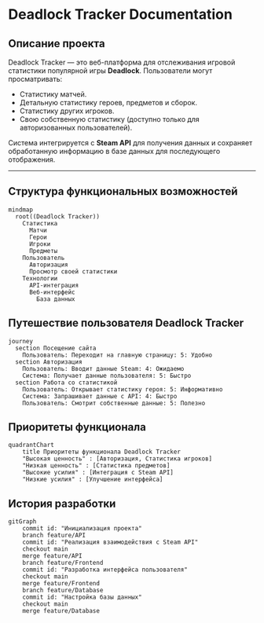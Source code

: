 # Deadlock Tracker Documentation

## Описание проекта

Deadlock Tracker — это веб-платформа для отслеживания игровой статистики популярной игры **Deadlock**. Пользователи могут просматривать:
- Статистику матчей.
- Детальную статистику героев, предметов и сборок.
- Статистику других игроков.
- Свою собственную статистику (доступно только для авторизованных пользователей).

Система интегрируется с **Steam API** для получения данных и сохраняет обработанную информацию в базе данных для последующего отображения.

---

## Структура функциональных возможностей

```mermaid
mindmap
  root((Deadlock Tracker))
    Статистика
      Матчи
      Герои
      Игроки
      Предметы
    Пользователь
      Авторизация
      Просмотр своей статистики
    Технологии
      API-интеграция
      Веб-интерфейс
        База данных
```
## Путешествие пользователя Deadlock Tracker
```mermaid
journey
  section Посещение сайта
    Пользователь: Переходит на главную страницу: 5: Удобно
  section Авторизация
    Пользователь: Вводит данные Steam: 4: Ожидаемо
    Система: Получает данные пользователя: 5: Быстро
  section Работа со статистикой
    Пользователь: Открывает статистику героя: 5: Информативно
    Система: Запрашивает данные с API: 4: Быстро
    Пользователь: Смотрит собственные данные: 5: Полезно
```
## Приоритеты функционала
```mermaid
quadrantChart
    title Приоритеты функционала Deadlock Tracker
    "Высокая ценность" : [Авторизация, Статистика игроков]
    "Низкая ценность" : [Статистика предметов]
    "Высокие усилия" : [Интеграция с Steam API]
    "Низкие усилия" : [Улучшение интерфейса]
```
## История разработки
```mermaid
gitGraph
    commit id: "Инициализация проекта"
    branch feature/API
    commit id: "Реализация взаимодействия с Steam API"
    checkout main
    merge feature/API
    branch feature/Frontend
    commit id: "Разработка интерфейса пользователя"
    checkout main
    merge feature/Frontend
    branch feature/Database
    commit id: "Настройка базы данных"
    checkout main
    merge feature/Database
```
